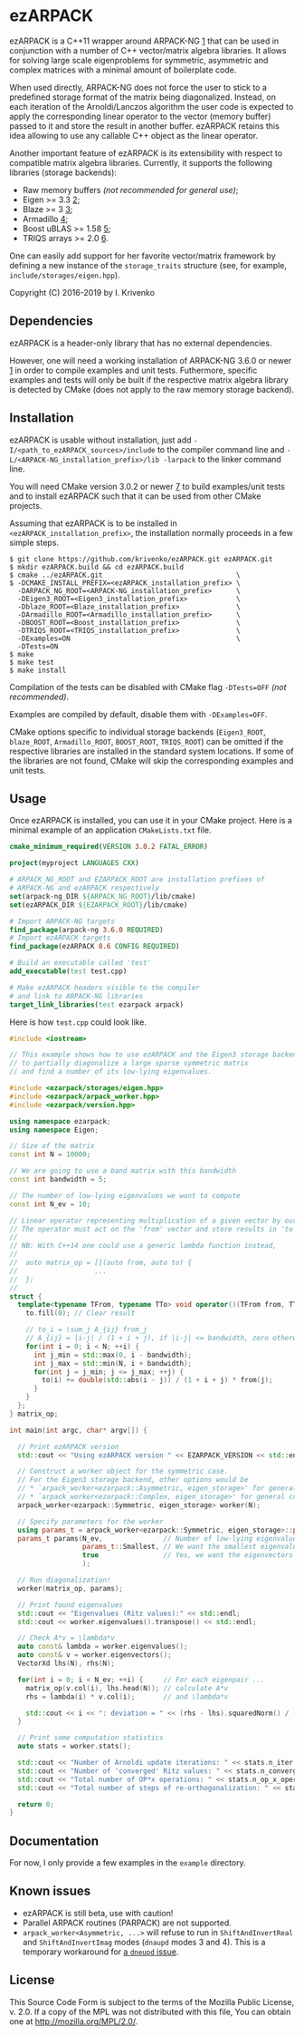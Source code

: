 ezARPACK
========

ezARPACK is a C++11 wrapper around ARPACK-NG [1] that can be used in conjunction with
a number of C++ vector/matrix algebra libraries. It allows for solving large scale
eigenproblems for symmetric, asymmetric and complex matrices with a minimal amount
of boilerplate code.

When used directly, ARPACK-NG does not force the user to stick to a predefined storage
format of the matrix being diagonalized. Instead, on each iteration of the
Arnoldi/Lanczos algorithm the user code is expected to apply the corresponding linear
operator to the vector (memory buffer) passed to it and store the result in another buffer.
ezARPACK retains this idea allowing to use any callable C++ object as the linear operator.

Another important feature of ezARPACK is its extensibility with respect to compatible
matrix algebra libraries. Currently, it supports the following libraries (storage backends):

* Raw memory buffers *(not recommended for general use)*;
* Eigen >= 3.3 [2];
* Blaze >= 3 [3];
* Armadillo [4];
* Boost uBLAS >= 1.58 [5];
* TRIQS arrays >= 2.0 [6].

One can easily add support for her favorite vector/matrix framework by defining
a new instance of the `storage_traits` structure (see, for example, `include/storages/eigen.hpp`).

Copyright (C) 2016-2019 by I. Krivenko

Dependencies
------------

ezARPACK is a header-only library that has no external dependencies.

However, one will need a working installation of ARPACK-NG 3.6.0 or newer [1] in order to compile
examples and unit tests. Futhermore, specific examples and tests will only be built if the
respective matrix algebra library is detected by CMake (does not apply to the raw memory storage
backend).

Installation
------------

ezARPACK is usable without installation, just add `-I/<path_to_ezARPACK_sources>/include`
to the compiler command line and `-L/<ARPACK-NG_installation_prefix>/lib -larpack` to
the linker command line.

You will need CMake version 3.0.2 or newer [7] to build examples/unit tests and to install ezARPACK
such that it can be used from other CMake projects.

Assuming that ezARPACK is to be installed in `<ezARPACK_installation_prefix>`, the installation
normally proceeds in a few simple steps.

```
$ git clone https://github.com/krivenko/ezARPACK.git ezARPACK.git
$ mkdir ezARPACK.build && cd ezARPACK.build
$ cmake ../ezARPACK.git                                 \
$ -DCMAKE_INSTALL_PREFIX=<ezARPACK_installation_prefix> \
  -DARPACK_NG_ROOT=<ARPACK-NG_installation_prefix>      \
  -DEigen3_ROOT=<Eigen3_installation_prefix>            \
  -Dblaze_ROOT=<Blaze_installation_prefix>              \
  -DArmadillo_ROOT=<Armadillo_installation_prefix>      \
  -DBOOST_ROOT=<Boost_installation_prefix>              \
  -DTRIQS_ROOT=<TRIQS_installation_prefix>              \
  -DExamples=ON                                         \
  -DTests=ON
$ make
$ make test
$ make install
```

Compilation of the tests can be disabled with CMake flag `-DTests=OFF` *(not recommended)*.

Examples are compiled by default, disable them with `-DExamples=OFF`.

CMake options specific to individual storage backends (`Eigen3_ROOT`, `blaze_ROOT`, `Armadillo_ROOT`,
`BOOST_ROOT`, `TRIQS_ROOT`) can be omitted if the respective libraries are installed in the
standard system locations. If some of the libraries are not found, CMake will skip the corresponding
examples and unit tests.

Usage
-----

Once ezARPACK is installed, you can use it in your CMake project. Here is a minimal
example of an application `CMakeLists.txt` file.

```cmake
cmake_minimum_required(VERSION 3.0.2 FATAL_ERROR)

project(myproject LANGUAGES CXX)

# ARPACK_NG_ROOT and EZARPACK_ROOT are installation prefixes of
# ARPACK-NG and ezARPACK respectively
set(arpack-ng_DIR ${ARPACK_NG_ROOT}/lib/cmake)
set(ezARPACK_DIR ${EZARPACK_ROOT}/lib/cmake)

# Import ARPACK-NG targets
find_package(arpack-ng 3.6.0 REQUIRED)
# Import ezARPACK targets
find_package(ezARPACK 0.6 CONFIG REQUIRED)

# Build an executable called 'test'
add_executable(test test.cpp)

# Make ezARPACK headers visible to the compiler
# and link to ARPACK-NG libraries
target_link_libraries(test ezarpack arpack)
```

Here is how `test.cpp` could look like.
```c++
#include <iostream>

// This example shows how to use ezARPACK and the Eigen3 storage backend
// to partially diagonalize a large sparse symmetric matrix
// and find a number of its low-lying eigenvalues.

#include <ezarpack/storages/eigen.hpp>
#include <ezarpack/arpack_worker.hpp>
#include <ezarpack/version.hpp>

using namespace ezarpack;
using namespace Eigen;

// Size of the matrix
const int N = 10000;

// We are going to use a band matrix with this bandwidth
const int bandwidth = 5;

// The number of low-lying eigenvalues we want to compute
const int N_ev = 10;

// Linear operator representing multiplication of a given vector by our matrix.
// The operator must act on the 'from' vector and store results in 'to'.
//
// NB: With C++14 one could use a generic lambda function instead,
//
//  auto matrix_op = [](auto from, auto to) {
//                   ...
//  };
//
struct {
  template<typename TFrom, typename TTo> void operator()(TFrom from, TTo to) {
    to.fill(0); // Clear result

    // to_i = \sum_j A_{ij} from_j
    // A_{ij} = |i-j| / (1 + i + j), if |i-j| <= bandwidth, zero otherwise
    for(int i = 0; i < N; ++i) {
      int j_min = std::max(0, i - bandwidth);
      int j_max = std::min(N, i + bandwidth);
      for(int j = j_min; j <= j_max; ++j) {
        to(i) += double(std::abs(i - j)) / (1 + i + j) * from(j);
      }
    }
  };
} matrix_op;

int main(int argc, char* argv[]) {

  // Print ezARPACK version
  std::cout << "Using ezARPACK version " << EZARPACK_VERSION << std::endl;

  // Construct a worker object for the symmetric case.
  // For the Eigen3 storage backend, other options would be
  // * `arpack_worker<ezarpack::Asymmetric, eigen_storage>' for general real matrices;
  // * `arpack_worker<ezarpack::Complex, eigen_storage>' for general complex matrices.
  arpack_worker<ezarpack::Symmetric, eigen_storage> worker(N);

  // Specify parameters for the worker
  using params_t = arpack_worker<ezarpack::Symmetric, eigen_storage>::params_t;
  params_t params(N_ev,               // Number of low-lying eigenvalues
                  params_t::Smallest, // We want the smallest eigenvalues
                  true                // Yes, we want the eigenvectors (Ritz vectors) as well
                  );

  // Run diagonalization!
  worker(matrix_op, params);

  // Print found eigenvalues
  std::cout << "Eigenvalues (Ritz values):" << std::endl;
  std::cout << worker.eigenvalues().transpose() << std::endl;

  // Check A*v = \lambda*v
  auto const& lambda = worker.eigenvalues();
  auto const& v = worker.eigenvectors();
  VectorXd lhs(N), rhs(N);

  for(int i = 0; i < N_ev; ++i) {     // For each eigenpair ...
    matrix_op(v.col(i), lhs.head(N)); // calculate A*v
    rhs = lambda(i) * v.col(i);       // and \lambda*v

    std::cout << i << ": deviation = " << (rhs - lhs).squaredNorm() / (N*N) << std::endl;
  }

  // Print some computation statistics
  auto stats = worker.stats();

  std::cout << "Number of Arnoldi update iterations: " << stats.n_iter << std::endl;
  std::cout << "Number of 'converged' Ritz values: " << stats.n_converged << std::endl;
  std::cout << "Total number of OP*x operations: " << stats.n_op_x_operations << std::endl;
  std::cout << "Total number of steps of re-orthogonalization: " << stats.n_reorth_steps << std::endl;

  return 0;
}
```

Documentation
-------------

For now, I only provide a few examples in the `example` directory.

Known issues
------------

* ezARPACK is still beta, use with caution!
* Parallel ARPACK routines (PARPACK) are not supported.
* `arpack_worker<Asymmetric, ...>` will refuse to run in `ShiftAndInvertReal` and
  `ShiftAndInvertImag` modes (`dnaupd` modes 3 and 4). This is a temporary
  workaround for [a `dneupd` issue](http://forge.scilab.org/index.php/p/arpack-ng/issues/1315/).

License
-------

This Source Code Form is subject to the terms of the Mozilla Public
License, v. 2.0. If a copy of the MPL was not distributed with this
file, You can obtain one at http://mozilla.org/MPL/2.0/.

[1]: https://github.com/opencollab/arpack-ng
[2]: http://eigen.tuxfamily.org
[3]: https://bitbucket.org/blaze-lib/blaze
[4]: http://arma.sourceforge.net
[5]: https://www.boost.org/doc/libs/1_58_0/libs/numeric/ublas/doc
[6]: https://triqs.github.io/triqs/master
[7]: https://cmake.org/download
